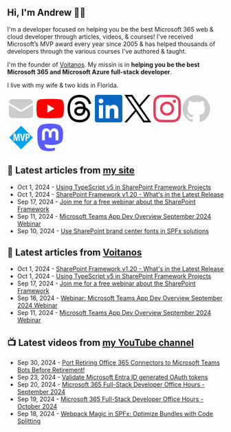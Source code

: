 ## Hi, I'm Andrew 👋🏼

I'm a developer focused on helping you be the best Microsoft 365 web & cloud developer through articles, videos, & courses! I've received Microsoft’s MVP award every year since 2005 & has helped thousands of developers through the various courses I've authored & taught.

I'm the founder of [Voitanos](https://www.voitanos.io). My missin is in **helping you be the best Microsoft 365 and Microsoft Azure full-stack developer**.

I live with my wife & two kids in Florida.

[![](./images/mail.svg)](https://newsletter.voitanos.io) 
[![](./images/youtube.svg)](https://andrewconnell.social/youtube) 
[![](./images/threads.svg)](https://andrewconnell.social/threads) 
[![](./images/linkedin.svg)](https://andrewconnell.social/linkedin) 
[![](./images/x.svg)](https://andrewconnell.social/x) 
[![](./images/instagram.svg)](andrewconnell.social/instagram) 
[![](./images/github.svg)](andrewconnell.social/github) 
[![](./images/mvp.svg)](andrewconnell.social/mvp) 
<a rel="me" href="https://mastodon.world/@andrewconnell"><img src="./images/mastodon.svg" /></a> 

## 📘 Latest articles from [my site](https://www.andrewconnell.com/)
<!-- MYBLOG-POST-LIST:START -->
- Oct 1, 2024 - [Using TypeScript v5 in SharePoint Framework Projects](https://www.voitanos.io/blog/sharepoint-framework-typescript-v5/?utm_medium=rss&utm_source=andrewconnell.com)
- Oct 1, 2024 - [SharePoint Framework v1.20 - What&#39;s in the Latest Release](https://www.voitanos.io/blog/sharepoint-framework-v1-20-whats-in-latest-update-of-spfx/?utm_medium=rss&utm_source=andrewconnell.com)
- Sep 17, 2024 - [Join me for a free webinar about the SharePoint Framework](https://www.andrewconnell.com/blog/joinme-espc-webinar-spfx-overview-20241015/?utm_medium=rss&utm_source=andrewconnell.com)
- Sep 11, 2024 - [Microsoft Teams App Dev Overview September 2024 Webinar](https://www.voitanos.io/blog/microsoft-teams-app-dev-overview-september-2024-webinar/?utm_medium=rss&utm_source=andrewconnell.com)
- Sep 10, 2024 - [Use SharePoint brand center fonts in SPFx solutions](https://www.voitanos.io/blog/sharepoint-framework-use-brand-center-custom-fonts/?utm_medium=rss&utm_source=andrewconnell.com)<!-- MYBLOG-POST-LIST:END -->

## 📙 Latest articles from [Voitanos](https://www.voitanos.io/blog/)
<!-- VOITANOSBLOG-POST-LIST:START -->
- Oct 1, 2024 - [SharePoint Framework v1.20 - What&#39;s in the Latest Release](https://www.voitanos.io/blog/sharepoint-framework-v1-20-whats-in-latest-update-of-spfx/?utm_medium=rss&utm_source=voitanos.io)
- Oct 1, 2024 - [Using TypeScript v5 in SharePoint Framework Projects](https://www.voitanos.io/blog/sharepoint-framework-typescript-v5/?utm_medium=rss&utm_source=voitanos.io)
- Sep 17, 2024 - [Join me for a free webinar about the SharePoint Framework](https://www.voitanos.io/blog/joinme-espc-webinar-spfx-overview-20241015/?utm_medium=rss&utm_source=voitanos.io)
- Sep 16, 2024 - [Webinar: Microsoft Teams App Dev Overview September 2024 Webinar](https://www.voitanos.io/webinars/microsoft-teams-app-dev-overview-september-2024-webinar/?utm_medium=rss&utm_source=voitanos.io)
- Sep 11, 2024 - [Microsoft Teams App Dev Overview September 2024 Webinar](https://www.voitanos.io/blog/microsoft-teams-app-dev-overview-september-2024-webinar/?utm_medium=rss&utm_source=voitanos.io)<!-- VOITANOSBLOG-POST-LIST:END -->

## 📺 Latest videos from [my YouTube channel](https://www.youtube.com/@andrew_connell)
<!-- VOITANOSYOUTUBE-POST-LIST:START -->
- Sep 30, 2024 - [Port Retiring Office 365 Connectors to Microsoft Teams Bots Before Retirement!](https://www.youtube.com/watch?v=tbeilZD1Ke8)
- Sep 23, 2024 - [Validate Microsoft Entra ID generated OAuth tokens](https://www.youtube.com/watch?v=iEEGqkBEYm0)
- Sep 20, 2024 - [Microsoft 365 Full-Stack Developer Office Hours - September 2024](https://www.youtube.com/watch?v=R7PUWid4kZE)
- Sep 19, 2024 - [Microsoft 365 Full-Stack Developer Office Hours - October 2024](https://www.youtube.com/watch?v=VUEDgJ1VcPk)
- Sep 18, 2024 - [Webpack Magic in SPFx: Optimize Bundles with Code Splitting](https://www.youtube.com/watch?v=cn5ZXrg3ct8)<!-- VOITANOSYOUTUBE-POST-LIST:END -->
